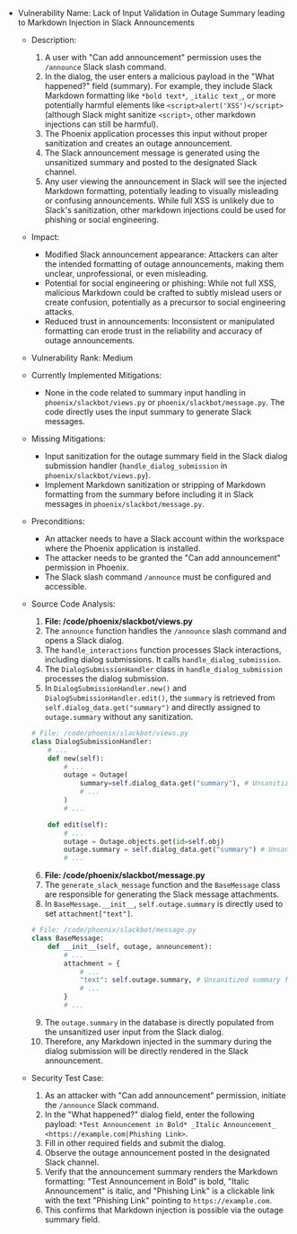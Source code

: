 - Vulnerability Name: Lack of Input Validation in Outage Summary leading to Markdown Injection in Slack Announcements
  - Description:
    1. A user with "Can add announcement" permission uses the `/announce` Slack slash command.
    2. In the dialog, the user enters a malicious payload in the "What happened?" field (summary). For example, they include Slack Markdown formatting like `*bold text*`, `_italic text_`, or more potentially harmful elements like `<script>alert('XSS')</script>` (although Slack might sanitize `<script>`, other markdown injections can still be harmful).
    3. The Phoenix application processes this input without proper sanitization and creates an outage announcement.
    4. The Slack announcement message is generated using the unsanitized summary and posted to the designated Slack channel.
    5. Any user viewing the announcement in Slack will see the injected Markdown formatting, potentially leading to visually misleading or confusing announcements. While full XSS is unlikely due to Slack's sanitization, other markdown injections could be used for phishing or social engineering.
  - Impact:
    - Modified Slack announcement appearance: Attackers can alter the intended formatting of outage announcements, making them unclear, unprofessional, or even misleading.
    - Potential for social engineering or phishing: While not full XSS, malicious Markdown could be crafted to subtly mislead users or create confusion, potentially as a precursor to social engineering attacks.
    - Reduced trust in announcements: Inconsistent or manipulated formatting can erode trust in the reliability and accuracy of outage announcements.
  - Vulnerability Rank: Medium
  - Currently Implemented Mitigations:
    - None in the code related to summary input handling in `phoenix/slackbot/views.py` or `phoenix/slackbot/message.py`. The code directly uses the input summary to generate Slack messages.
  - Missing Mitigations:
    - Input sanitization for the outage summary field in the Slack dialog submission handler (`handle_dialog_submission` in `phoenix/slackbot/views.py`).
    - Implement Markdown sanitization or stripping of Markdown formatting from the summary before including it in Slack messages in `phoenix/slackbot/message.py`.
  - Preconditions:
    - An attacker needs to have a Slack account within the workspace where the Phoenix application is installed.
    - The attacker needs to be granted the "Can add announcement" permission in Phoenix.
    - The Slack slash command `/announce` must be configured and accessible.
  - Source Code Analysis:
    1. **File: /code/phoenix/slackbot/views.py**
    2. The `announce` function handles the `/announce` slash command and opens a Slack dialog.
    3. The `handle_interactions` function processes Slack interactions, including dialog submissions. It calls `handle_dialog_submission`.
    4. The `DialogSubmissionHandler` class in `handle_dialog_submission` processes the dialog submission.
    5. In `DialogSubmissionHandler.new()` and `DialogSubmissionHandler.edit()`, the `summary` is retrieved from `self.dialog_data.get("summary")` and directly assigned to `outage.summary` without any sanitization.

    ```python
    # File: /code/phoenix/slackbot/views.py
    class DialogSubmissionHandler:
        # ...
        def new(self):
            # ...
            outage = Outage(
                summary=self.dialog_data.get("summary"), # Unsanitized input
                # ...
            )
            # ...

        def edit(self):
            # ...
            outage = Outage.objects.get(id=self.obj)
            outage.summary = self.dialog_data.get("summary") # Unsanitized input
            # ...
    ```

    6. **File: /code/phoenix/slackbot/message.py**
    7. The `generate_slack_message` function and the `BaseMessage` class are responsible for generating the Slack message attachments.
    8. In `BaseMessage.__init__`, `self.outage.summary` is directly used to set `attachment["text"]`.

    ```python
    # File: /code/phoenix/slackbot/message.py
    class BaseMessage:
        def __init__(self, outage, announcement):
            # ...
            attachment = {
                # ...
                "text": self.outage.summary, # Unsanitized summary from database
                # ...
            }
            # ...
    ```

    9. The `outage.summary` in the database is directly populated from the unsanitized user input from the Slack dialog.
    10. Therefore, any Markdown injected in the summary during the dialog submission will be directly rendered in the Slack announcement.

  - Security Test Case:
    1. As an attacker with "Can add announcement" permission, initiate the `/announce` Slack command.
    2. In the "What happened?" dialog field, enter the following payload: `*Test Announcement in Bold* _Italic Announcement_ <https://example.com|Phishing Link>`.
    3. Fill in other required fields and submit the dialog.
    4. Observe the outage announcement posted in the designated Slack channel.
    5. Verify that the announcement summary renders the Markdown formatting: "Test Announcement in Bold" is bold, "Italic Announcement" is italic, and "Phishing Link" is a clickable link with the text "Phishing Link" pointing to `https://example.com`.
    6. This confirms that Markdown injection is possible via the outage summary field.